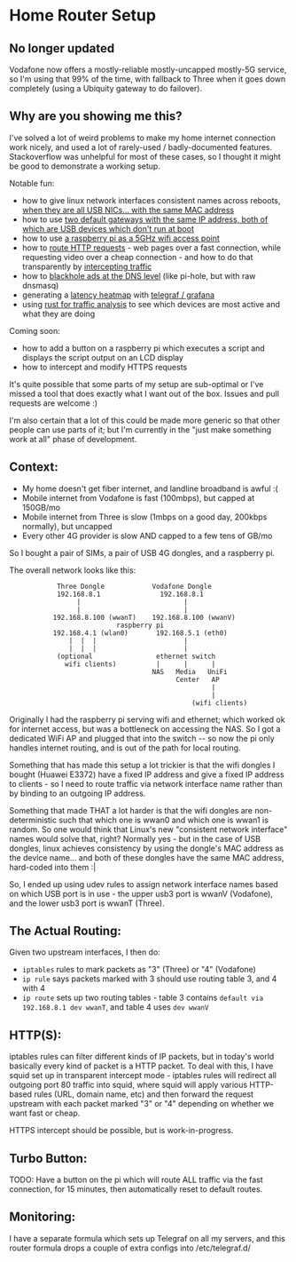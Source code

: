 Home Router Setup
=================

No longer updated
-----------------
Vodafone now offers a mostly-reliable mostly-uncapped mostly-5G service,
so I'm using that 99% of the time, with fallback to Three when it goes
down completely (using a Ubiquity gateway to do failover).

Why are you showing me this?
----------------------------

I've solved a lot of weird problems to make my home internet connection
work nicely, and used a lot of rarely-used / badly-documented features.
Stackoverflow was unhelpful for most of these cases, so I thought it
might be good to demonstrate a working setup.

Notable fun:
- how to give linux network interfaces consistent names across reboots,
  [when they are all USB NICs... with the same MAC address](wwan.rules)
- how to use [two default gateways with the same IP address, both of
  which are USB devices which don't run at boot](route-setup.sh)
- how to use [a raspberry pi as a 5GHz wifi access point](hostapd.conf)
- how to [route HTTP requests](squid.conf) - web pages over a fast
  connection, while requesting video over a cheap connection - and how
  to do that transparently by [intercepting traffic](nat-setup.sh)
- how to [blackhole ads at the DNS level](dnsmasq.sls) (like pi-hole,
  but with raw dnsmasq)
- generating a [latency heatmap](pings.png) with
  [telegraf / grafana](pings.sls)
- using [rust for traffic analysis](https://github.com/shish/packetstats)
  to see which devices are most active and what they are doing

Coming soon:
- how to add a button on a raspberry pi which executes a script and
  displays the script output on an LCD display
- how to intercept and modify HTTPS requests

It's quite possible that some parts of my setup are sub-optimal or I've missed
 a tool that does exactly what I want out of the box. Issues and pull requests
 are welcome :)

I'm also certain that a lot of this could be made more generic so that other
people can use parts of it; but I'm currently in the "just make something work
at all" phase of development.

Context:
--------

- My home doesn't get fiber internet, and landline broadband is awful :(
- Mobile internet from Vodafone is fast (100mbps), but capped at 150GB/mo
- Mobile internet from Three is slow (1mbps on a good day, 200kbps normally), but uncapped
- Every other 4G provider is slow AND capped to a few tens of GB/mo

So I bought a pair of SIMs, a pair of USB 4G dongles, and a raspberry pi.

The overall network looks like this:

```
            Three Dongle            Vodafone Dongle
            192.168.8.1               192.168.8.1
                 |                          |
                 |                          |
           192.168.8.100 (wwanT)    192.168.8.100 (wwanV)
                           raspberry pi
           192.168.4.1 (wlan0)       192.168.5.1 (eth0)
               |  |  |                      |
               |  |  |                      |
            (optional                ethernet switch
              wifi clients)          |      |      |
                                    NAS   Media   UniFi
                                          Center   AP
                                                   |
                                                   |
                                              (wifi clients)
```

Originally I had the raspberry pi serving wifi and ethernet; which worked ok
for internet access, but was a bottleneck on accessing the NAS. So I got a
dedicated WiFi AP and plugged that into the switch -- so now the pi only
handles internet routing, and is out of the path for local routing.

Something that has made this setup a lot trickier is that the wifi dongles I
bought (Huawei E3372) have a fixed IP address and give a fixed IP address to
clients - so I need to route traffic via network interface name rather than
by binding to an outgoing IP address.

Something that made THAT a lot harder is that the wifi dongles are
non-deterministic such that which one is wwan0 and which one is wwan1 is
random. So one would think that Linux's new "consistent network interface"
names would solve that, right? Normally yes - but in the case of USB dongles,
linux achieves consistency by using the dongle's MAC address as the device
name... and both of these dongles have the same MAC address, hard-coded into
them :|

So, I ended up using udev rules to assign network interface names based on
which USB port is in use - the upper usb3 port is wwanV (Vodafone), and the
lower usb3 port is wwanT (Three).


The Actual Routing:
-------------------

Given two upstream interfaces, I then do:

- `iptables` rules to mark packets as "3" (Three) or "4" (Vodafone)
- `ip rule` says packets marked with 3 should use routing table 3, and 4 with 4
- `ip route` sets up two routing tables - table 3 contains
  `default via 192.168.8.1 dev wwanT`, and table 4 uses `dev wwanV`


HTTP(S):
--------

iptables rules can filter different kinds of IP packets, but in today's world
basically every kind of packet is a HTTP packet. To deal with this, I have
squid set up in transparent intercept mode - iptables rules will redirect all
outgoing port 80 traffic into squid, where squid will apply various HTTP-based
rules (URL, domain name, etc) and then forward the request upstream with each
packet marked "3" or "4" depending on whether we want fast or cheap.

HTTPS intercept should be possible, but is work-in-progress.


Turbo Button:
-------------

TODO: Have a button on the pi which will route ALL traffic via the fast
connection, for 15 minutes, then automatically reset to default routes.


Monitoring:
-----------

I have a separate formula which sets up Telegraf on all my servers, and
this router formula drops a couple of extra configs into /etc/telegraf.d/
